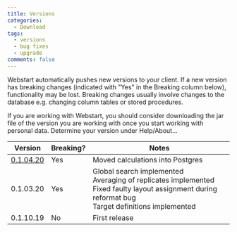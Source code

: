 ```yaml
---
title: Versions
categories:
  - Download
tags:
  - versions
  - bug fixes
  - upgrade
comments: false
---
```



Webstart automatically pushes new versions to your client.  If a new version has breaking changes (indicated with "Yes" in the Breaking column below), functionality may be lost.  Breaking changes usually involve changes to the database e.g. changing column tables or stored procedures.

If you are working with Webstart, you should consider downloading the jar file of the version you are working with once you start working with personal data. Determine your version under Help/About...  

|Version|Breaking?|Notes|
|--|--|--|
|[0.1.04.20](/software/webstart/ln-0.1.jar)|Yes|Moved calculations into Postgres|
|0.1.03.20|Yes| Global search implemented<br>Averaging of replicates implemented<br>Fixed faulty layout assignment during reformat bug<br>Target definitions implemented|
|0.1.10.19|No|First release|

